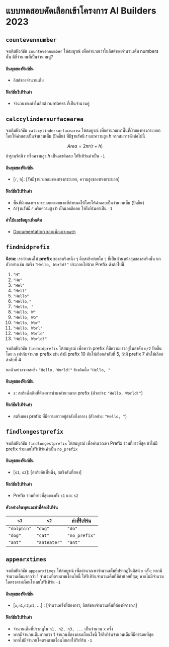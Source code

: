 # แบบทดสอบคัดเลือกเข้าโครงการ AI Builders 2023

## `countevennumber`
จงเติมฟังก์ชัน `countevennumber` ให้สมบูรณ์ เพื่อคำนวณว่าในลิสต์ของจำนวนเต็ม numbers นั้น มีกี่จำนวนที่เป็นจำนวนคู่?

#### อินพุตของฟังก์ชัน
* ลิสต์ของจำนวนเต็ม

#### ฟังก์ชันรีเทิร์นค่า
* จำนวนของค่าในลิสต์ numbers ที่เป็นจำนวนคู่

## `calccylindersurfacearea`

จงเติมฟังก์ชัน `calccylindersurfacearea` ให้สมบูรณ์ เพื่อคำนวณหาพื้นที่ผิวของทรงกระบอกโดยให้คำตอบเป็นจำนวนเต็ม (ปัดขึ้น)
ที่มีฐานรัศมี $r$ และความสูง $h$ จากสมการดังต่อไปนี้

$$ \mathit{Area} = 2 \pi r (r + h)$$

ถ้าฐานรัศมี $r$ หรือความสูง $h$ เป็นเลขติดลบ ให้รีเทิร์นค่าเป็น `-1`

#### อินพุตของฟังก์ชัน

- [`r`, `h`]: [รัศมีฐานวงกลมของทรงกระบอก, ความสูงของทรงกระบอก]

#### ฟังก์ชันรีเทิร์นค่า

- พื้นที่ผิวของทรงกระบอกตามขนาดที่กำหนดให้โดยให้คำตอบเป็นจำนวนเต็ม (ปัดขึ้น)
- ถ้าฐานรัศมี $r$ หรือความสูง $h$ เป็นเลขติดลบ ให้รีเทิร์นค่าเป็น `-1`

#### คำใบ้และข้อมูลเพิ่มเติม

- [Documentation ของแพ็กเกจ `math`](https://docs.python.org/3.7/library/math.html)

## `findmidprefix`

**นิยาม:** เรากำหนดให้ **prefix** ของสตริงหนึ่ง ๆ คือสตริงย่อยใด ๆ ที่เป็นส่วนหน้าสุดของสตริงนั้น
ยกตัวอย่างเช่น สตริง `"Hello, World!"` ประกอบไปด้วย Prefix ดังต่อไปนี้

1. `"H"`
2. `"He"`
3. `"Hel"`
4. `"Hell"`
5. `"Hello"`
6. `"Hello,"`
7. `"Hello, "`
8. `"Hello, W"`
9. `"Hello, Wo"`
10. `"Hello, Wor"`
11. `"Hello, Worl"`
12. `"Hello, World"`
13. `"Hello, World!"`

จงเติมฟังก์ชัน `findmidprefix` ให้สมบูรณ์ เพื่อหาว่า prefix ที่มีความยาวอยู่ในลำดับ `n/2` ปัดขึ้นโดย `n` เท่ากับจำนวน prefix เช่น ถ้ามี prefix 10 อันให้เลือกลำดับที่ 5, ถ้ามี prefix 7 อันให้เลือกลำดับที่ 4

ยกตัวอย่างจากสตริง `"Hello, World!"` ข้างต้นคือ `"Hello, "`

#### อินพุตของฟังก์ชัน

- `s`: สตริงดั้งเดิมที่ต้องการนำมาคำนวณหา prefix (ตัวอย่าง: `"Hello, World!"`)

#### ฟังก์ชันรีเทิร์นค่า

- สตริงของ prefix ที่มีความยาวอยู่ลำดับกึ่งกลาง (ตัวอย่าง: `"Hello, "`)

## `findlongestprefix`

จงเติมฟังก์ชัน `findlongestprefix` ให้สมบูรณ์ เพื่อคำนวณหา Prefix ร่วมที่ยาวที่สุด ถ้าไม่มี prefix ร่วมเลยให้รีเทิร์นค่าเป็น `no_prefix`

#### อินพุตของฟังก์ชัน

- [`s1`, `s2`]: [สตริงอันที่หนึ่ง, สตริงอันที่สอง]

#### ฟังก์ชันรีเทิร์นค่า

- Prefix ร่วมที่ยาวที่สุดของทั้ง `s1` และ `s2`

#### ตัวอย่างอินพุตและค่าที่ต้องรีเทิร์น

| `s1` | `s2` | ค่าที่รีเทิร์น |
|------|------|-----------------|
| `"dolphin"` | `"dog"` | `"do"` |
| `"dog"` | `"cat"` | `"no_prefix"` |
| `"ant"` | `"anteater"` | `"ant"` |

## `appearxtimes`
จงเติมฟังก์ชัน `appearxtimes` ให้สมบูรณ์ เพื่อคำนวณหาจำนวนเต็มที่ปรากฏในลิสต์ `x` ครั้ง; หากมีจำนวนเต็มมากกว่า 1 จำนวนที่ตรงตามเงื่อนไขนี้ ให้รีเทิร์นจำนวนเต็มที่มีค่าน้อยที่สุด; หากไม่มีจำนวนใดตรงตามเงื่อนไขเลยให้รีเทิร์น `-1`

#### อินพุตของฟังก์ชัน
- [`x`,`n1`,`n2`,`n3`, ...] : [จำนวนครั้งที่ต้องการ, ลิสต์ของจำนวนเต็มที่ต้องพิจารณา]

#### ฟังก์ชันรีเทิร์นค่า
- จำนวนเต็มที่ปรากฏใน `n1, n2, n3, ...` เป็นจำนวน `x` ครั้ง
- หากมีจำนวนเต็มมากกว่า 1 จำนวนที่ตรงตามเงื่อนไขนี้ ให้รีเทิร์นจำนวนเต็มที่มีค่าน้อยที่สุด
- หากไม่มีจำนวนใดตรงตามเงื่อนไขเลยให้รีเทิร์น `-1`

